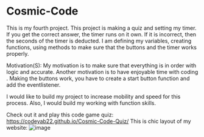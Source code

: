 # Cosmic-Code
This is my fourth project. This project is making a quiz and setting my timer. If you get the correct answer, the timer runs on it own. If it is incorrect, then the seconds of the timer is deducted.  I am defining my variables, creating functions, using methods to make sure that the buttons and the timer works properly. 

Motivation(S):
My motivation is to make sure that everything is in order with logic and accurate. Another motivation is to have enjoyable time with coding . Making the buttons work, you have to create a start button function and add the eventlistener. 

I would like to build my project to increase mobility and speed for this process. Also, I would build my working with function skills. 

Check out it and play this code game quiz: https://codeyab22.github.io/Cosmic-Code-Quiz/
This is chic layout of my website:
![image](https://drive.google.com/uc?export=view&id=1uOAUk04i1xkt7tAGtas7CrI9xPmRvbkg)
